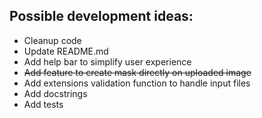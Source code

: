 ## Possible development ideas: 
* Cleanup code
* Update README.md
* Add help bar to simplify user experience
* ~~Add feature to create mask directly on uploaded image~~
* Add extensions validation function to handle input files 
* Add docstrings
* Add tests
